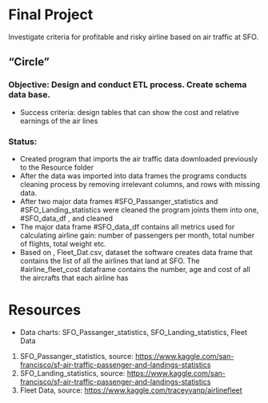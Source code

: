# Final Project
Investigate criteria for profitable and risky airline based on air traffic at SFO. 
## “Circle”
### Objective: Design and conduct ETL process. Create schema data base.
* Success criteria: design tables that can show the cost and relative earnings of the air lines
### Status: 
* Created program that imports the air traffic data downloaded previously to the Resource folder  
* After the data was imported into data frames the programs conducts cleaning process by removing irrelevant columns, and rows with missing data.
* After two major data frames #SFO_Passanger_statistics and #SFO_Landing_statistics were cleaned the program joints them into one, #SFO_data_df ,  and cleaned
* The major data frame #SFO_data_df contains all metrics used for calculating airline gain: number of passengers per month, total number of flights, total weight etc. 
* Based on , Fleet_Dat.csv, dataset the software creates data frame that contains the list of all the airlines that land at SFO. The #airline_fleet_cost dataframe  contains the number, age and cost of all the aircrafts that each airline has
# Resources
* Data charts: SFO_Passanger_statistics, SFO_Landing_statistics, Fleet Data
1.	SFO_Passanger_statistics, source: https://www.kaggle.com/san-francisco/sf-air-traffic-passenger-and-landings-statistics
2.	SFO_Landing_statistics, source: https://www.kaggle.com/san-francisco/sf-air-traffic-passenger-and-landings-statistics
3.	Fleet Data, source: https://www.kaggle.com/traceyvanp/airlinefleet
